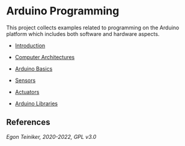 # Arduino Programming

This project collects examples related to programming on the Arduino platform which
includes both software and hardware aspects.

* [Introduction](introduction/)

* [Computer Architectures](compuper-architecture/)

* [Arduino Basics](basics/)

* [Sensors](sensors/)
  
* [Actuators](actuators/)
 
* [Arduino Libraries](libraries)

## References


*Egon Teiniker, 2020-2022, GPL v3.0* 
